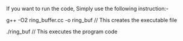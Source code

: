 If you want to run the code, Simply use the following instruction:-

g++ -O2 ring_buffer.cc -o ring_buf    // This creates the executable file

./ring_buf    // This executes the program code
